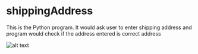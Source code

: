 # shippingAddress
This is the Python program. It would ask user to enter shipping address and program would check if the address entered is correct address

![alt text](https://github.com/prerakpatelca/shippingAddress/blob/master/Screen%20Shot%202020-12-26%20at%209.36.54%20PM.png)

